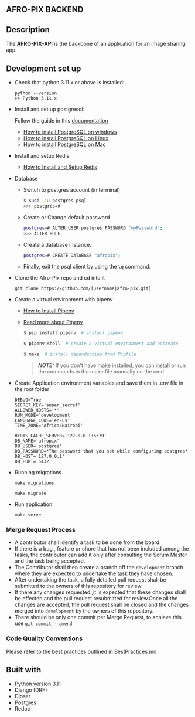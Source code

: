 ## AFRO-PIX BACKEND



## Description

The **AFRO-PIX-API** is the backbone of an application for an image sharing app.



## Development set up


-   Check that python 3.11.x or above is installed:

    ```
    python --version
    >> Python 3.11.x
    ```

-   Install and set up postgresql:

    Follow the guide in this [documentation](https://docs.google.com/document/d/1G0UQUusBdoAvydu7w_EaaXjvOLC3UidFN3z7dddCG3o/edit?usp=sharing)


    * [How to install PostgreSQL on windows](https://www.geeksforgeeks.org/install-postgresql-on-windows/)
    * [How to install PostgreSQL on Linux](https://www.digitalocean.com/community/tutorials/how-to-install-postgresql-on-ubuntu-22-04-quickstart)
    * [How to install PostgreSQL on Mac](https://www.geeksforgeeks.org/install-postgresql-on-mac/)


-   Install and setup Redis
    * [How to Install and Setup Redis](https://redis.io/docs/install/install-redis/)

-  Database
    * Switch to postgres account (in terminal)
        ```bash
        $ sudo -iu postgres psql
        >>> postgres=#
        ```
    * Create or Change default password
        ```bash
        postgres=# ALTER USER postgres PASSWORD "myPassword";
        >>> ALTER ROLE
        ```
    * Create a database instance.
        ```bash
        postgres=# CREATE DATABASE "afropix";

        ```
    * Finally, exit the psql client by using the `\q` command.


- Clone the Afro-Pix repo and cd into it
    ```
    git clone https://github.com/[username|afro-pix.git]
    ```
- Create a virtual environment with pipenv
    - [How to Install Pipenv](https://pypi.org/project/pipenv/)
    - [Read more about Pipenv](https://realpython.com/pipenv-guide/)

        ```bash
        $ pip install pipenv  # install pipenv

        $ pipenv shell  # create a virtual environment and activate

        $ make  # install dependencies from Pipfile
        ```
        > **_NOTE:_**  If you don't have make installed, you can install or run the commands in the make file manually on the cmd

- Create Application environment variables and save them in .env file in the root folder
    ```
    DEBUG=True
    SECRET_KEY='super_secret'
    ALLOWED_HOSTS='*'
    RUN_MODE='development'
    LANGUAGE_CODE='en-us'
    TIME_ZONE='Africa/Nairobi'

    REDIS_CACHE_SERVER='127.0.0.1:6379'
    DB_NAME='afropix'
    DB_USER='postgres'
    DB_PASSWORD=*The password that you set while configuring postgres*
    DB_HOST='127.0.0.1'
    DB_PORT='5432'
    ```

- Running migrations

    ```
    make migrations

    make migrate
    ```



- Run application.
    ```
    make serve
    ```



### Merge Request Process

-   A contributor shall identify a task to be done from the board.
-   If there is a bug , feature or chore that has not been included among the tasks, the contributor can add it only after consulting the Scrum Master and the task being accepted.
-   The Contributor shall then create a branch off the `development` branch where they are expected to undertake the task they have chosen.
-   After undertaking the task, a fully detailed pull request shall be submitted to the owners of this repository for review.
-   If there any changes requested ,it is expected that these changes shall be effected and the pull request resubmitted for review.Once all the changes are accepted, the pull request shall be closed and the changes merged into `development` by the owners of this repository.
-   There should be only one commit per Merge Request, to achieve this use `git commit --amend`


### Code Quality Conventions

Please refer to the best practices outlined in BestPractices.md



## Built with
- Python version  3.11
- Django (DRF)
- Djoser
- Postgres
- Redoc
 ```
